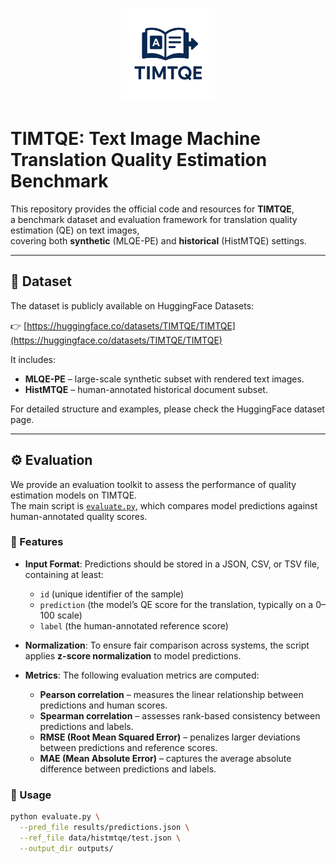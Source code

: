 <p align="center">
  <img src="imgs/TIMTQE_logo.png" alt="TIMTQE Logo" width="150"/>
</p>

# TIMTQE: Text Image Machine Translation Quality Estimation Benchmark

This repository provides the official code and resources for **TIMTQE**,  
a benchmark dataset and evaluation framework for translation quality estimation (QE) on text images,  
covering both **synthetic** (MLQE-PE) and **historical** (HistMTQE) settings.  

---

## 📂 Dataset

The dataset is publicly available on HuggingFace Datasets:  

👉 [https://huggingface.co/datasets/TIMTQE/TIMTQE](https://huggingface.co/datasets/TIMTQE/TIMTQE)  

It includes:
- **MLQE-PE** – large-scale synthetic subset with rendered text images.  
- **HistMTQE** – human-annotated historical document subset.  

For detailed structure and examples, please check the HuggingFace dataset page.  

---

## ⚙️ Evaluation

We provide an evaluation toolkit to assess the performance of quality estimation models on TIMTQE.  
The main script is [`evaluate.py`](evaluate.py), which compares model predictions against human-annotated quality scores.

### 📌 Features
- **Input Format**: Predictions should be stored in a JSON, CSV, or TSV file, containing at least:
  - `id` (unique identifier of the sample)
  - `prediction` (the model’s QE score for the translation, typically on a 0–100 scale)
  - `label` (the human-annotated reference score)

- **Normalization**: To ensure fair comparison across systems, the script applies **z-score normalization** to model predictions.

- **Metrics**: The following evaluation metrics are computed:
  - **Pearson correlation** – measures the linear relationship between predictions and human scores.
  - **Spearman correlation** – assesses rank-based consistency between predictions and labels.
  - **RMSE (Root Mean Squared Error)** – penalizes larger deviations between predictions and reference scores.
  - **MAE (Mean Absolute Error)** – captures the average absolute difference between predictions and labels.

### 🚀 Usage
```bash
python evaluate.py \
  --pred_file results/predictions.json \
  --ref_file data/histmtqe/test.json \
  --output_dir outputs/
